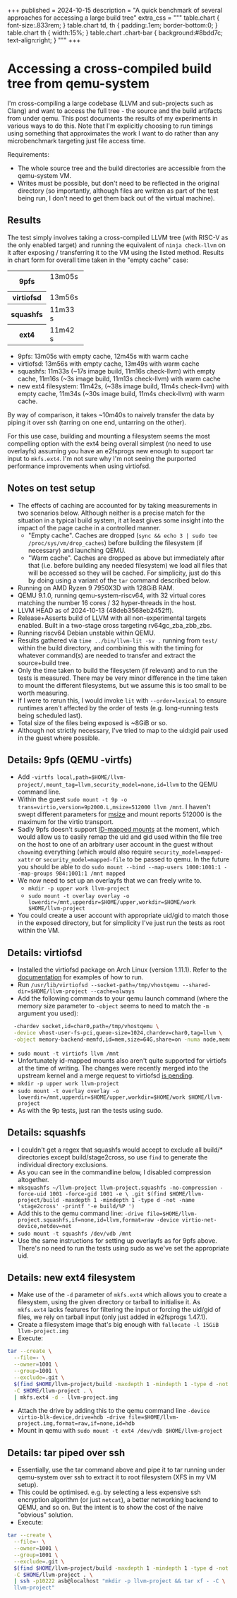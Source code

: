 +++
published = 2024-10-15
description = "A quick benchmark of several approaches for accessing a large build tree"
extra_css = """
table.chart {
  font-size:.833rem;
}
table.chart td, th {
  padding:.1em;
  border-bottom:0;
}
table.chart th {
  width:15%;
}
table.chart .chart-bar {
  background:#8bdd7c;
  text-align:right;
}
"""
+++

# Accessing a cross-compiled build tree from qemu-system

I'm cross-compiling a large codebase (LLVM and sub-projects such as Clang) and
want to access the full tree - the source and the build artifacts from under
qemu. This post documents the results of my experiments in various ways to do
this. Note that I'm explicitly choosing to run timings using something that
approximates the work I want to do rather than any microbenchmark targeting
just file access time.

Requirements:
* The whole source tree and the build directories are accessible from the
  qemu-system VM.
* Writes must be possible, but don't need to be reflected in the original
  directory (so importantly, although files are written as part of the test
  being run, I don't need to get them back out of the virtual machine).

## Results

The test simply involves taking a cross-compiled LLVM tree (with RISC-V as the
only enabled target) and running the equivalent of `ninja check-llvm` on it
after exposing / transferring it to the VM using the listed method. Results in
chart form for overall time taken in the "empty cache" case:

<table class="chart">
  <tr>
    <th>9pfs</th><td><div class="chart-bar" style="width: 94%;">13m05s&nbsp;</div></td>
  </tr>
  <tr>
    <th>virtiofsd</th><td><div class="chart-bar" style="width: 100%;">13m56s&nbsp;</div></td>
  </tr>
  <tr>
    <th>squashfs</th><td><div class="chart-bar" style="width: 83%;">11m33s&nbsp;</div></td>
  </tr>
  <tr>
    <th>ext4</th><td><div class="chart-bar" style="width: 84%;">11m42s&nbsp;</div></td>
  </tr>
</table>

* 9pfs: 13m05s with empty cache, 12m45s with warm cache
* virtiofsd: 13m56s with empty cache, 13m49s with warm cache
* squashfs: 11m33s (~17s image build, 11m16s check-llvm) with empty cache,
  11m16s (~3s image build, 11m13s check-llvm) with warm cache
* new ext4 filesystem: 11m42s, (~38s image build, 11m4s check-llvm) with empty
  cache, 11m34s (~30s image build, 11m4s check-llvm) with warm cache.

By way of comparison, it takes ~10m40s to naively transfer the data by piping
it over ssh (tarring on one end, untarring on the other).

For this use case, building and mounting a filesystem seems the most
compelling option with the ext4 being overall simplest (no need to use
overlayfs) assuming you have an e2fsprogs new enough to support tar input to
`mkfs.ext4`. I'm not sure why I'm not seeing the purported performance
improvements when using virtiofsd.

## Notes on test setup

* The effects of caching are accounted for by taking measurements in two
  scenarios below. Although neither is a precise match for the situation in a
  typical build system, it at least gives some insight into the impact of the
  page cache in a controlled manner.
  * "Empty cache". Caches are dropped (`sync && echo 3 | sudo tee /proc/sys/vm/drop_caches`)
    before building the filesystem (if necessary) and launching QEMU.
  * "Warm cache". Caches are dropped as above but immediately after that (i.e.
    before building any needed filesystem) we load all files that will
    be accessed so they will be cached. For simplicity, just do this by doing
    using a variant of the `tar` command described below.
* Running on AMD Ryzen 9 7950X3D with 128GiB RAM.
* QEMU 9.1.0, running qemu-system-riscv64, with 32 virtual cores matching the
  number 16 cores / 32 hyper-threads in the host.
* LLVM HEAD as of 2024-10-13 (48deb3568eb2452ff).
* Release+Asserts build of LLVM with all non-experimental targets enabled.
  Built in a two-stage cross targeting rv64gc_zba_zbb_zbs.
* Running riscv64 Debian unstable within QEMU.
* Results gathered via `time ../bin/llvm-lit -sv .` running from 
  `test/` within the build directory, and combining this with the timing for
  whatever command(s) are needed to transfer and extract the source+build
  tree.
* Only the time taken to build the filesystem (if relevant) and to run the
  tests is measured. There may be very minor difference in the time taken to
  mount the different filesystems, but we assume this is too small to be worth
  measuring.
* If I were to rerun this, I would invoke `lit` with `--order=lexical` to
  ensure runtimes aren't affected by the order of tests (e.g. long-running
  tests being scheduled last).
* Total size of the files being exposed is ~8GiB or so.
* Although not strictly necessary, I've tried to map to the uid:gid pair used
  in the guest where possible.

## Details: 9pfs (QEMU -virtfs)

* Add `-virtfs
  local,path=$HOME/llvm-project/,mount_tag=llvm,security_model=none,id=llvm`
  to the QEMU command line.
* Within the guest `sudo mount -t 9p -o trans=virtio,version=9p2000.L,msize=512000 llvm /mnt`.
  I haven't swept different parameters for
  [msize](https://wiki.qemu.org/Documentation/9psetup#Performance_Considerations_(msize))
  and mount reports 512000 is the maximum for the virtio transport.
* Sadly 9pfs doesn't support [ID-mapped
  mounts](https://lpc.events/event/11/contributions/1086/attachments/926/1826/christian_brauner_idmapped_mounts.pdf)
  at the moment, which would allow us to easily remap the uid and gid used
  within the file tree on the host to one of an arbitrary user account in the
  guest without `chown`ing everything (which would also require
  `security_model=mapped-xattr` or `security_model=mapped-file` to be passed
  to qemu. In the future you should be able to do `sudo mount --bind
  --map-users 1000:1001:1 --map-groups 984:1001:1 /mnt mapped`
* We now need to set up an overlayfs that we can freely write to.
  * `mkdir -p upper work llvm-project`
  * `sudo mount -t overlay overlay -o lowerdir=/mnt,upperdir=$HOME/upper,workdir=$HOME/work $HOME/llvm-project`
* You could create a user account with appropriate uid/gid to match those in
  the exposed directory, but for simplicity I've just run the tests as root
  within the VM.

## Details: virtiofsd

* Installed the virtiofsd package on Arch Linux (version 1.11.1). Refer to the
  [documentation](https://gitlab.com/virtio-fs/virtiofsd#examples) for
  examples of how to run.
* Run `/usr/lib/virtiofsd --socket-path=/tmp/vhostqemu --shared-dir=$HOME/llvm-project --cache=always`
* Add the following commands to your qemu launch command (where the memory size
  parameter to `-object` seems to need to match the `-m` argument you used):
```sh
  -chardev socket,id=char0,path=/tmp/vhostqemu \
  -device vhost-user-fs-pci,queue-size=1024,chardev=char0,tag=llvm \
  -object memory-backend-memfd,id=mem,size=64G,share=on -numa node,memdev=mem
```
* `sudo mount -t virtiofs llvm /mnt`
* Unfortunately id-mapped mounts also aren't quite supported for virtiofs at
  the time of writing.  The changes were recently merged into the upstream
  kernel and a merge request to virtiofsd [is
  pending](https://gitlab.com/virtio-fs/virtiofsd/-/merge_requests/245).
* `mkdir -p upper work llvm-project`
* `sudo mount -t overlay overlay -o lowerdir=/mnt,upperdir=$HOME/upper,workdir=$HOME/work $HOME/llvm-project`
* As with the 9p tests, just ran the tests using sudo.

## Details: squashfs

* I couldn't get a regex that squashfs would accept to exclude all build/*
  directories except build/stage2cross, so use `find` to generate the
  individual directory exclusions.
* As you can see in the commandline below, I disabled compression altogether.
* `mksquashfs ~/llvm-project llvm-project.squashfs -no-compression -force-uid 1001 -force-gid 1001 -e \
  .git $(find $HOME/llvm-project/build -maxdepth 1 -mindepth 1 -type d -not -name 'stage2cross' -printf '-e build/%P ')`
* Add this to the qemu command line: `-drive
  file=$HOME/llvm-project.squashfs,if=none,id=llvm,format=raw -device
  virtio-net-device,netdev=net`
* `sudo mount -t squashfs /dev/vdb /mnt`
* Use the same instructions for setting up overlayfs as for 9pfs above.
  There's no need to run the tests using sudo as we've set the appropriate
  uid.

## Details: new ext4 filesystem

* Make use of the `-d` parameter of `mkfs.ext4` which allows you to create a
  filesystem, using the given directory or tarball to initialise it. As
  `mkfs.ext4` lacks features for filtering the input or forcing the uid/gid of
  files, we rely on tarball input (only just added in e2fsprogs 1.47.1).
* Create a filesystem image that's big enough with `fallocate -l 15GiB
  llvm-project.img`
* Execute:
```sh
tar --create \
  --file=- \
  --owner=1001 \
  --group=1001 \
  --exclude=.git \
  $(find $HOME/llvm-project/build -maxdepth 1 -mindepth 1 -type d -not -name 'stage2cross' -printf '--exclude=build/%P ') \
  -C $HOME/llvm-project . \
  | mkfs.ext4 -d - llvm-project.img
```
* Attach the drive by adding this to the qemu command line `-device
  virtio-blk-device,drive=hdb -drive
  file=$HOME/llvm-project.img,format=raw,if=none,id=hdb`
* Mount in qemu with `sudo mount -t ext4 /dev/vdb $HOME/llvm-project`

## Details: tar piped over ssh

* Essentially, use the tar command above and pipe it to tar running under
  qemu-system over ssh to extract it to root filesystem (XFS in my VM setup).
* This could be optimised. e.g. by selecting a less expensive ssh encryption
  algorithm (or just `netcat`), a better networking backend to QEMU, and so
  on. But the intent is to show the cost of the naive "obvious" solution.
* Execute:
```sh
tar --create \
  --file=- \
  --owner=1001 \
  --group=1001 \
  --exclude=.git \
  $(find $HOME/llvm-project/build -maxdepth 1 -mindepth 1 -type d -not -name 'stage2cross' -printf '--exclude=build/%P ') \
  -C $HOME/llvm-project . \
  | ssh -p10222 asb@localhost "mkdir -p llvm-project && tar xf - -C \
  llvm-project"
```
